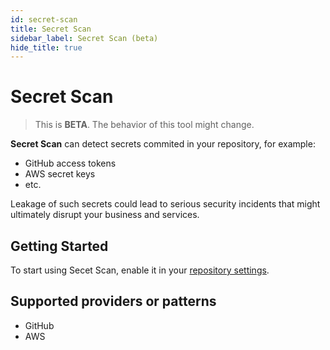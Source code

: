 ```yaml
---
id: secret-scan
title: Secret Scan
sidebar_label: Secret Scan (beta)
hide_title: true
---
```


# Secret Scan

> This is **BETA**. The behavior of this tool might change.

**Secret Scan** can detect secrets commited in your repository, for example:

- GitHub access tokens
- AWS secret keys
- etc.

Leakage of such secrets could lead to serious security incidents that might ultimately disrupt your business and services.

## Getting Started

To start using Secet Scan, enable it in your [repository settings](../../getting-started/repository-settings.md).

## Supported providers or patterns

- GitHub
- AWS
